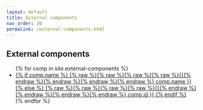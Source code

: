 ```yaml
---
layout: default
title: External components
nav_order: 30
permalink: /external-components.html
---
```


<div class="well">
    <h2>External components</h2>
    <ul>
    {% for comp in site.external-components %}
    <li><a href="{% raw %}{% raw %}{% raw %}{% raw %}{{{% endraw %}{% endraw %}{% endraw %}{% endraw %} comp.url | relative_url }}">
    {% if comp.name %} {% raw %}{% raw %}{% raw %}{% raw %}{{{% endraw %}{% endraw %}{% endraw %}{% endraw %} comp.name }} {% else %} {% raw %}{% raw %}{% raw %}{% raw %}{{{% endraw %}{% endraw %}{% endraw %}{% endraw %} comp.id }} {% endif %}
        </a></li>
    {% endfor %}
    </ul>
</div>
